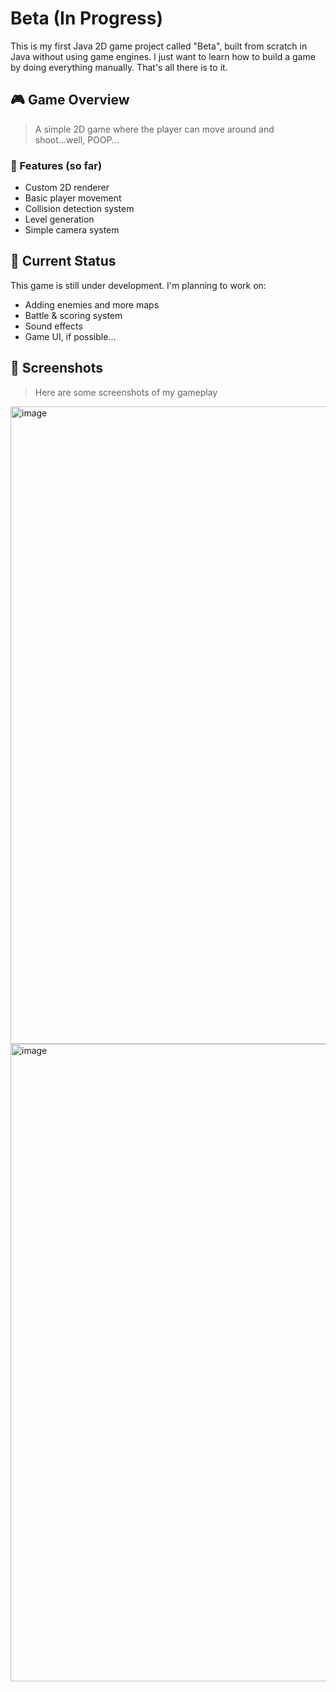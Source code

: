 # Beta (In Progress)

This is my first Java 2D game project called "Beta", built from scratch in Java without using game engines. I just want to learn how to build a game by doing everything manually. That's all there is to it.


## 🎮 Game Overview

> A simple 2D game where the player can move around and shoot...well, POOP...

### 🔧 Features (so far)
- Custom 2D renderer
- Basic player movement
- Collision detection system
- Level generation
- Simple camera system


## 🚧 Current Status

This game is still under development. I'm planning to work on:
- Adding enemies and more maps
- Battle & scoring system
- Sound effects
- Game UI, if possible...


## 📸 Screenshots

> Here are some screenshots of my gameplay

<img width="1782" height="1020" alt="image" src="https://github.com/user-attachments/assets/07818314-18b4-4f22-9845-86ba5c649780" />

<img width="1790" height="1020" alt="image" src="https://github.com/user-attachments/assets/424918c1-6439-4426-9a83-061823c2a429" />


